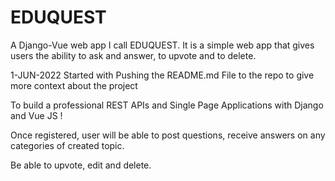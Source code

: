 # EDUQUEST
A Django-Vue web app I call EDUQUEST. It is a simple web app that gives users the ability to ask and answer, to upvote and to delete.

1-JUN-2022
Started with Pushing the README.md File to the repo to give more context about the project

To build a professional REST APIs and Single Page Applications with Django and Vue JS !

Once registered, user will be able to post questions, receive answers on any categories of created topic. 

Be able to upvote, edit and delete.

 